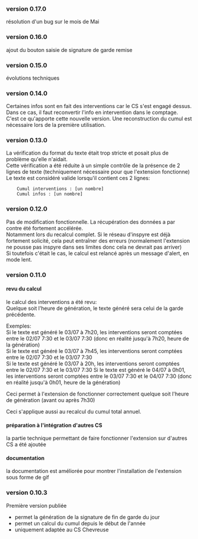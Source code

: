 ### version 0.17.0
résolution d'un bug sur le mois de Mai

### version 0.16.0
ajout du bouton saisie de signature de garde remise

### version 0.15.0
évolutions techniques

### version 0.14.0
Certaines infos sont en fait des interventions car le CS s'est engagé dessus.  
Dans ce cas, il faut reconvertir l'info en intervention dans le comptage.  
C'est ce qu'apporte cette nouvelle version. Une reconstruction du cumul est nécessaire lors de la première utilisation.

### version 0.13.0
La vérification du format du texte était trop stricte et posait plus de problème qu'elle n'aidait.  
Cette vérification a été réduite à un simple contrôle de la présence de 2 lignes de texte (techniquement nécessaire pour que l'extension fonctionne)  
Le texte est considéré valide lorsqu'il contient ces 2 lignes:
```
    Cumul interventions : [un nombre]
    Cumul infos : [un nombre]
```


### version 0.12.0
Pas de modification fonctionnelle. La récupération des données a par contre été fortement accélérée.  
Notamment lors du recalcul complet.
Si le réseau d'inspyre est déjà fortement solicité, cela peut entraîner des erreurs (normalement l'extension ne pousse pas inspyre dans ses limites donc cela ne devrait pas arriver)  
Si toutefois c'était le cas, le calcul est relancé après un message d'alert, en mode lent.

### version 0.11.0
#### revu du calcul
le calcul des interventions a été revu:   
Quelque soit l'heure de génération, le texte généré sera celui de la garde précédente.

Exemples:     
Si le texte est généré le 03/07 à 7h20, les interventions seront comptées entre le 02/07 7:30 et le 03/07 7:30 (donc en réalité jusqu'à 7h20, heure de la génération)    
Si le texte est généré le 03/07 à 7h45, les interventions seront comptées entre le 02/07 7:30 et le 03/07 7:30  
Si le texte est généré le 03/07 à 20h, les interventions seront comptées entre le 02/07 7:30 et le 03/07 7:30
Si le texte est généré le 04/07 à 0h01, les interventions seront comptées entre le 03/07 7:30 et le 04/07 7:30 (donc en réalité jusqu'à 0h01, heure de la génération)

Ceci permet à l'extension de fonctionner correctement quelque soit l'heure de génération (avant ou après 7h30)

Ceci s'applique aussi au recalcul du cumul total annuel.

#### préparation à l'intégration d'autres CS
la partie technique permettant de faire fonctionner l'extension sur d'autres CS a été ajoutée

#### documentation
la documentation est améliorée pour montrer l'installation de l'extension sous forme de gif

### version 0.10.3
Première version publiée
* permet la génération de la signature de fin de garde du jour
* permet un calcul du cumul depuis le début de l'année
* uniquement adaptée au CS Chevreuse
